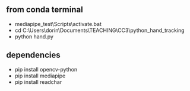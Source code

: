 ## from conda terminal
- mediapipe_test\Scripts\activate.bat
- cd C:\Users\dorin\Documents\TEACHING\CC3\python_hand_tracking
- python hand.py


## dependencies
- pip install opencv-python
- pip install mediapipe
- pip install readchar
